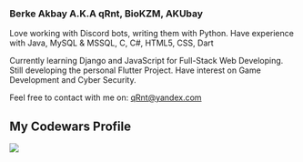 ### Berke Akbay A.K.A qRnt, BioKZM, AKUbay

Love working with Discord bots, writing them with Python.
Have experience with Java, MySQL & MSSQL, C, C#, HTML5, CSS, Dart

Currently learning Django and JavaScript for Full-Stack Web Developing. Still developing the personal Flutter Project.
Have interest on Game Development and Cyber Security.

Feel free to contact with me on:
<a href = "mailto:qRnt@yandex.com">qRnt@yandex.com</a>





My Codewars Profile
-----------------
<img src = "https://www.codewars.com/users/qRnt/badges/large?theme=light"></img>
<!--
**BioKZM/BioKZM** is a ✨ _special_ ✨ repository because its `README.md` (this file) appears on your GitHub profile.

Here are some ideas to get you started:

- 🔭 I’m currently working on ...
- 🌱 I’m currently learning ...
- 👯 I’m looking to collaborate on ...
- 🤔 I’m looking for help with ...
- 💬 Ask me about ...
- 📫 How to reach me: ...
- 😄 Pronouns: ...
- ⚡ Fun fact: ...
-->

